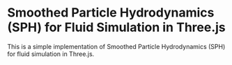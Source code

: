 # Smoothed Particle Hydrodynamics (SPH) for Fluid Simulation in Three.js

This is a simple implementation of Smoothed Particle Hydrodynamics (SPH) for fluid simulation in Three.js.